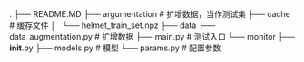 .
├── README.MD
├── argumentation                         # 扩增数据，当作测试集
├── cache 					       # 缓存文件
│   └── helmet_train_set.npz
├── data
├── data_augmentation.py            # 扩增数据
├── main.py					# 测试入口
└── monitor
    ├── __init__.py
    ├── models.py				# 模型
    └── params.py				# 配置参数
